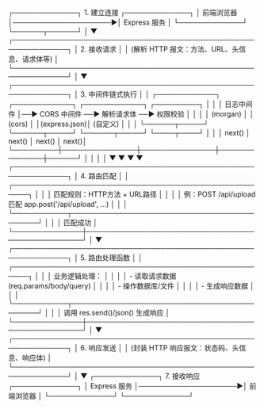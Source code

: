 ┌─────────────┐     1. 建立连接     ┌─────────────┐
│   前端浏览器  │────────────────────▶│  Express 服务 │
└─────────────┘                     └──────┬──────┘
                                           │
                                           ▼
┌─────────────────────────────────────────────────────────────┐
│                        2. 接收请求                           │
│  (解析 HTTP 报文：方法、URL、头信息、请求体等)                 │
└─────────────────────────────────────────────────────────────┘
                                           │
                                           ▼
┌─────────────────────────────────────────────────────────────┐
│                     3. 中间件链式执行                        │
│  ┌────────────┐  ┌────────────┐  ┌────────────┐  ┌─────────┐ │
│  │ 日志中间件  │──▶ CORS 中间件 ──▶ 解析请求体 ──▶ 权限校验  │ │
│  │ (morgan)   │  │  (cors)    │  │(express.json)│  (自定义) │ │
│  └──────┬─────┘  └──────┬─────┘  └──────┬─────┘  └────┬────┘ │
│         │ next()        │ next()        │ next()       │ next()│
└─────────┼───────────────┼───────────────┼──────────────┼──────┘
          │               │               │              │
          ▼               ▼               ▼              ▼
┌─────────────────────────────────────────────────────────────┐
│                     4. 路由匹配                              │
│  ┌─────────────────────────────────────────────────────┐    │
│  │ 匹配规则：HTTP方法 + URL路径                          │    │
│  │ 例：POST /api/upload 匹配 app.post('/api/upload', ...) │    │
│  └───────────┬───────────────────────────────────────────┘    │
│              │ 匹配成功                                        │
└──────────────┼─────────────────────────────────────────────────┘
               │
               ▼
┌─────────────────────────────────────────────────────────────┐
│                     5. 路由处理函数                           │
│  ┌─────────────────────────────────────────────────────┐    │
│  │ 业务逻辑处理：                                        │    │
│  │ - 读取请求数据 (req.params/body/query)               │    │
│  │ - 操作数据库/文件                                    │    │
│  │ - 生成响应数据                                       │    │
│  └───────────┬───────────────────────────────────────────┘    │
│              │ 调用 res.send()/json() 生成响应                │
└──────────────┼─────────────────────────────────────────────────┘
               │
               ▼
┌─────────────────────────────────────────────────────────────┐
│                     6. 响应发送                               │
│  (封装 HTTP 响应报文：状态码、头信息、响应体)                  │
└─────────────────────────────────────────────────────────────┘
               │
               ▼
┌─────────────┐     7. 接收响应     ┌─────────────┐
│  Express 服务 │────────────────────▶│   前端浏览器  │
└─────────────┘                     └─────────────┘